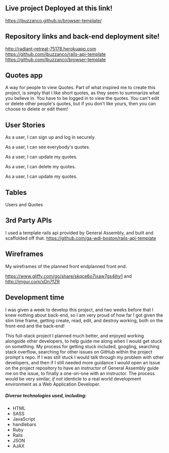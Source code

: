 ## Live project Deployed at this link!
https://jbuzzanco.github.io/browser-template/

## Repository links and back-end deployment site!
http://radiant-retreat-75178.herokuapp.com
https://github.com/jbuzzanco/rails-api-template
https://github.com/jbuzzanco/browser-template

## Quotes app

A way for people to view Quotes. Part of what inspired me to create this project, is simply that I like short quotes, as
they seem to summarize what you believe in.
You have to be logged in to view the quotes. You can't edit or delete other people's quotes, but if you don't like
yours, then you can choose to delete or edit them!

## User Stories

As a user, I can sign up and log in securely.

As a user, I can see everybody's quotes.

As a user, I can update my quotes.

As a user, I can delete my quotes.

As a user, I can update my quotes.

## Tables
Users and Quotes

## 3rd Party APIs

I used a template rails api provided by General Assembly, and built and scaffolded off that.
https://github.com/ga-wdi-boston/rails-api-template

## Wireframes

My wireframes  of the planned front endplanned front end.

https://www.gliffy.com/go/share/skqce6o7jxaw7gs4ihy1
and
http://imgur.com/xDn7fZR


## Development time

I was given a week to develop this project, and two weeks before that I knew nothing about back-end, so I am very proud of how far I got given the slim time frame, getting create, read, edit, and destroy working, both on the front-end and the back-end!

This full-stack project I planned much better, and enjoyed working alongside other developers, to help guide me along when I would get stuck on something. My process for getting stuck included, googling, searching stack overflow, searching for other issues on GitHub within the project prompt's repo. If I was still stuck I would talk through my problem with other developers, and then if I still needed more guidance I would open an issue on the project repository to have an instructor of General Assembly guide me on the issue, to finally a one-on-one with an instructor. The process would be very similar, *if not* identicle to a real world development environment as a Web Application Developer.

##### Diverse technologies used, including:
- HTML
- SASS
- JavaScript
- handlebars
- Ruby
- Rails
- JSON
- AJAX
